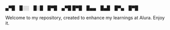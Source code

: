 
▄▀█ █░░ █░█ █▀█ ▄▀█
█▀█ █▄▄ █▄█ █▀▄ █▀█

Welcome to my repository, created to enhance my learnings at Alura.
Enjoy it.

